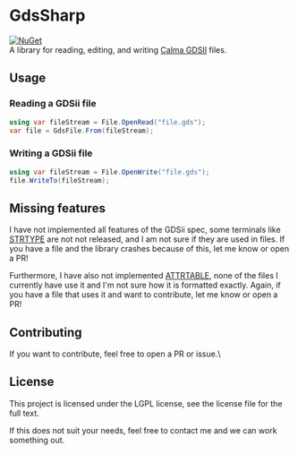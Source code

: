 # GdsSharp

[![NuGet](https://img.shields.io/nuget/v/GdsSharp.svg)](https://www.nuget.org/packages/GdsSharp/)\
A library for reading, editing, and writing [Calma GDSII](https://en.wikipedia.org/wiki/GDSII) files.

## Usage

### Reading a GDSii file

```csharp
using var fileStream = File.OpenRead("file.gds");
var file = GdsFile.From(fileStream);
```

### Writing a GDSii file

```csharp
using var fileStream = File.OpenWrite("file.gds");
file.WriteTo(fileStream);
```

## Missing features

I have not implemented all features of the GDSii spec, some terminals
like [STRTYPE](https://boolean.klaasholwerda.nl/interface/bnf/gdsformat.html#rec_strtype) are not not released, and I am
not sure if they are used in files.
If you have a file and the library crashes because of this, let me know or open a PR!

Furthermore, I have also not
implemented [ATTRTABLE](https://boolean.klaasholwerda.nl/interface/bnf/gdsformat.html#rec_attrtable), none of the files
I currently have use it and I'm not sure how it is formatted exactly.
Again, if you have a file that uses it and want to contribute, let me know or open a PR!

## Contributing

If you want to contribute, feel free to open a PR or issue.\

## License

This project is licensed under the LGPL license, see the license file for the full text.

If this does not suit your needs, feel free to contact me and we can work something out.